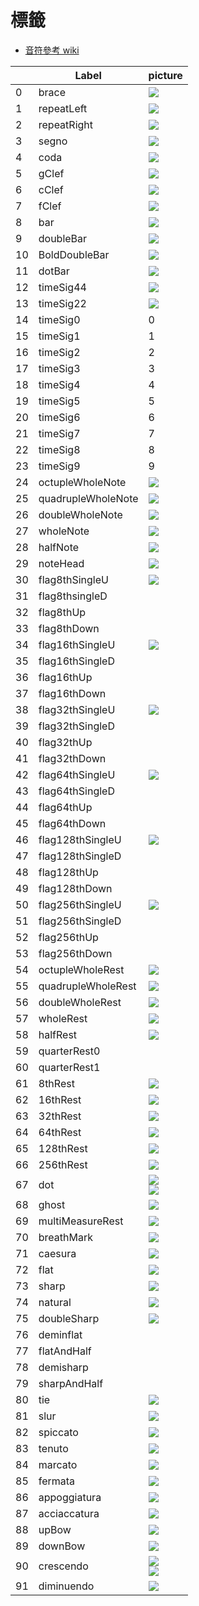 標籤
===
* [音符參考 wiki](https://en.wikipedia.org/wiki/List_of_musical_symbols#Time_signatures)

|     | Label              | picture                                       |
| --- | ------------------ | --------------------------------------------- |
| 0   | brace              | ![](png/brace.png)                            |
| 1   | repeatLeft         | ![](png/repeatL.png)                          |
| 2   | repeatRight        | ![](png/repeatR.png)                          |
| 3   | segno              | ![](png/Segno.png)                            |
| 4   | coda               | ![](png/coda.png)                             |
| 5   | gClef              | ![](png/Gclef.png)                            |
| 6   | cClef              | ![](png/Cclef.png)                            |
| 7   | fClef              | ![](png/Fclef.png)                            |
| 8   | bar                | ![](png/bar.png)                              |
| 9   | doubleBar          | ![](png/doublebar.png)                        |
| 10  | BoldDoubleBar      | ![](png/boldDoubleBar.png)                    |
| 11  | dotBar             | ![](png/dotBar.png)                           |
| 12  | timeSig44          | ![](png/timeSig0.png)                         |
| 13  | timeSig22          | ![](png/timeSig1.png)                         |
| 14  | timeSig0           | 0                                             |
| 15  | timeSig1           | 1                                             |
| 16  | timeSig2           | 2                                             |
| 17  | timeSig3           | 3                                             |
| 18  | timeSig4           | 4                                             |
| 19  | timeSig5           | 5                                             |
| 20  | timeSig6           | 6                                             |
| 21  | timeSig7           | 7                                             |
| 22  | timeSig8           | 8                                             |
| 23  | timeSig9           | 9                                             |
| 24  | octupleWholeNote   | ![](png/octwholenote.png)                     |
| 25  | quadrupleWholeNote | ![](png/quadwholenote.png)                    |
| 26  | doubleWholeNote    | ![](png/doublewholenote.png)                  |
| 27  | wholeNote          | ![](png/wholenote.png)                        |
| 28  | halfNote           | ![](png/halfnotehead.png)                     |
| 29  | noteHead           | ![](png/headnote.png)                         |
| 30  | flag8thSingleU     | ![](png/flag8th.png)                          |
| 31  | flag8thsingleD     |
| 32  | flag8thUp          |
| 33  | flag8thDown        |
| 34  | flag16thSingleU    | ![](png/flag16th.png)                         |
| 35  | flag16thSingleD    |
| 36  | flag16thUp         |
| 37  | flag16thDown       |
| 38  | flag32thSingleU    | ![](png/flag32th.png)                         |
| 39  | flag32thSingleD    |
| 40  | flag32thUp         |
| 41  | flag32thDown       |
| 42  | flag64thSingleU    | ![](png/flag64th.png)                         |
| 43  | flag64thSingleD    |
| 44  | flag64thUp         |
| 45  | flag64thDown       |
| 46  | flag128thSingleU   | ![](png/flag128th.png)                        |
| 47  | flag128thSingleD   |
| 48  | flag128thUp        |
| 49  | flag128thDown      |
| 50  | flag256thSingleU   | ![](png/flag256th.png)                        |
| 51  | flag256thSingleD   |
| 52  | flag256thUp        |
| 53  | flag256thDown      |
| 54  | octupleWholeRest   | ![](png/octuplewholerest.png)                 |
| 55  | quadrupleWholeRest | ![](png/quadruplewholerest.png)               |
| 56  | doubleWholeRest    | ![](png/doublewholerest.png)                  |
| 57  | wholeRest          | ![](png/halfRest.png)                         |
| 58  | halfRest           | ![](png/halfRest.png)                         |
| 59  | quarterRest0       |
| 60  | quarterRest1       |
| 61  | 8thRest            | ![](png/rest8th.png)                          |
| 62  | 16thRest           | ![](png/rest16th.png)                         |
| 63  | 32thRest           | ![](png/rest32th.png)                         |
| 64  | 64thRest           | ![](png/rest64th.png)                         |
| 65  | 128thRest          | ![](png/rest128th.png)                        |
| 66  | 256thRest          | ![](png/rest256th.png)                        |
| 67  | dot                | ![](png/dotnote.png)<br>![](png/staccato.png) |
| 68  | ghost              | ![](png/Ghost_note.png)                       |
| 69  | multiMeasureRest   | ![](png/measurerest.png)                      |
| 70  | breathMark         | ![](png/breath.png)                           |
| 71  | caesura            | ![](png/caesura.png)                          |
| 72  | flat               | ![](png/flat.png)                             |
| 73  | sharp              | ![](png/sharp.png)                            |
| 74  | natural            | ![](png/natural.png)                          |
| 75  | doubleSharp        | ![](png/doublesharp.png)                      |
| 76  | deminflat          |
| 77  | flatAndHalf        |
| 78  | demisharp          |
| 79  | sharpAndHalf       |
| 80  | tie                | ![](png/tie.png)                              |
| 81  | slur               | ![](png/slur.png)                             |
| 82  | spiccato           | ![](png/spiccato.png)                         |
| 83  | tenuto             | ![](png/tenuto.png)                           |
| 84  | marcato            | ![](png/marcato.png)                          |
| 85  | fermata            | ![](png/fermata.png)                          |
| 86  | appoggiatura       | ![](png/appoggiatura.png)                     |
| 87  | acciaccatura       | ![](png/acciaccatura.png)                     |
| 88  | upBow              | ![](png/upbow.png)                            |
| 89  | downBow            | ![](png/downbow.png)                          |
| 90  | crescendo          | ![](png/accent.png)<br>![](png/crescendo.png) |
| 91  | diminuendo         | ![](png/diminuendo.png)                       |




